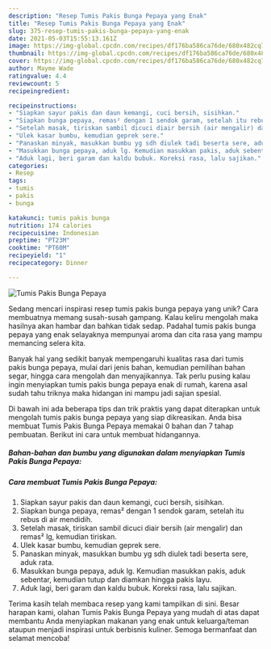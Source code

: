 ```yaml
---
description: "Resep Tumis Pakis Bunga Pepaya yang Enak"
title: "Resep Tumis Pakis Bunga Pepaya yang Enak"
slug: 375-resep-tumis-pakis-bunga-pepaya-yang-enak
date: 2021-05-03T15:55:13.161Z
image: https://img-global.cpcdn.com/recipes/df176ba586ca76de/680x482cq70/tumis-pakis-bunga-pepaya-foto-resep-utama.jpg
thumbnail: https://img-global.cpcdn.com/recipes/df176ba586ca76de/680x482cq70/tumis-pakis-bunga-pepaya-foto-resep-utama.jpg
cover: https://img-global.cpcdn.com/recipes/df176ba586ca76de/680x482cq70/tumis-pakis-bunga-pepaya-foto-resep-utama.jpg
author: Mayme Wade
ratingvalue: 4.4
reviewcount: 5
recipeingredient:

recipeinstructions:
- "Siapkan sayur pakis dan daun kemangi, cuci bersih, sisihkan."
- "Siapkan bunga pepaya, remas² dengan 1 sendok garam, setelah itu rebus di air mendidih."
- "Setelah masak, tiriskan sambil dicuci diair bersih (air mengalir) dan remas² lg, kemudian tiriskan."
- "Ulek kasar bumbu, kemudian geprek sere."
- "Panaskan minyak, masukkan bumbu yg sdh diulek tadi beserta sere, aduk rata."
- "Masukkan bunga pepaya, aduk lg. Kemudian masukkan pakis, aduk sebentar, kemudian tutup dan diamkan hingga pakis layu."
- "Aduk lagi, beri garam dan kaldu bubuk. Koreksi rasa, lalu sajikan."
categories:
- Resep
tags:
- tumis
- pakis
- bunga

katakunci: tumis pakis bunga 
nutrition: 174 calories
recipecuisine: Indonesian
preptime: "PT23M"
cooktime: "PT60M"
recipeyield: "1"
recipecategory: Dinner

---
```



![Tumis Pakis Bunga Pepaya](https://img-global.cpcdn.com/recipes/df176ba586ca76de/680x482cq70/tumis-pakis-bunga-pepaya-foto-resep-utama.jpg)

Sedang mencari inspirasi resep tumis pakis bunga pepaya yang unik? Cara membuatnya memang susah-susah gampang. Kalau keliru mengolah maka hasilnya akan hambar dan bahkan tidak sedap. Padahal tumis pakis bunga pepaya yang enak selayaknya mempunyai aroma dan cita rasa yang mampu memancing selera kita.

Banyak hal yang sedikit banyak mempengaruhi kualitas rasa dari tumis pakis bunga pepaya, mulai dari jenis bahan, kemudian pemilihan bahan segar, hingga cara mengolah dan menyajikannya. Tak perlu pusing kalau ingin menyiapkan tumis pakis bunga pepaya enak di rumah, karena asal sudah tahu triknya maka hidangan ini mampu jadi sajian spesial.




Di bawah ini ada beberapa tips dan trik praktis yang dapat diterapkan untuk mengolah tumis pakis bunga pepaya yang siap dikreasikan. Anda bisa membuat Tumis Pakis Bunga Pepaya memakai 0 bahan dan 7 tahap pembuatan. Berikut ini cara untuk membuat hidangannya.

<!--inarticleads1-->

##### Bahan-bahan dan bumbu yang digunakan dalam menyiapkan Tumis Pakis Bunga Pepaya:





<!--inarticleads2-->

##### Cara membuat Tumis Pakis Bunga Pepaya:

1. Siapkan sayur pakis dan daun kemangi, cuci bersih, sisihkan.
1. Siapkan bunga pepaya, remas² dengan 1 sendok garam, setelah itu rebus di air mendidih.
1. Setelah masak, tiriskan sambil dicuci diair bersih (air mengalir) dan remas² lg, kemudian tiriskan.
1. Ulek kasar bumbu, kemudian geprek sere.
1. Panaskan minyak, masukkan bumbu yg sdh diulek tadi beserta sere, aduk rata.
1. Masukkan bunga pepaya, aduk lg. Kemudian masukkan pakis, aduk sebentar, kemudian tutup dan diamkan hingga pakis layu.
1. Aduk lagi, beri garam dan kaldu bubuk. Koreksi rasa, lalu sajikan.




Terima kasih telah membaca resep yang kami tampilkan di sini. Besar harapan kami, olahan Tumis Pakis Bunga Pepaya yang mudah di atas dapat membantu Anda menyiapkan makanan yang enak untuk keluarga/teman ataupun menjadi inspirasi untuk berbisnis kuliner. Semoga bermanfaat dan selamat mencoba!
